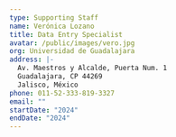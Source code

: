 ```yaml
---
type: Supporting Staff
name: Verónica Lozano
title: Data Entry Specialist
avatar: /public/images/vero.jpg
org: Universidad de Guadalajara
address: |-
  Av. Maestros y Alcalde, Puerta Num. 1
  Guadalajara, CP 44269
  Jalisco, México
phone: 011-52-333-819-3327
email: ""
startDate: "2024"
endDate: "2024"
---
```

